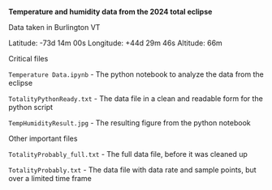 **Temperature and humidity data from the 2024 total eclipse**


Data taken in Burlington VT

Latitude: -73d 14m 00s
Longitude: +44d 29m 46s
Altitude: 66m


Critical files

`Temperature Data.ipynb` - The python notebook to analyze the data from the eclipse

`TotalityPythonReady.txt` - The data file in a clean and readable form for the python script

`TempHumidityResult.jpg` - The resulting figure from the python notebook


Other important files

`TotalityProbably_full.txt` - The full data file, before it was cleaned up

`TotalityProbably.txt` - The data file with data rate and sample points, but over a limited time frame
